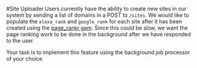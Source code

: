 #Site Uploader
Users currently have the ability to create new sites in our system by sending a
list of domains in a POST to ```/sites```. We would like to populate the ```alexa_rank```
and ```google_rank``` for each site after it has been created using the
[page_rankr gem](https://github.com/blatyo/page_rankr). Since this could be slow,
we want the page ranking work to be done in the background after we have responded
to the user.

Your task is to implement this feature using the background job processor of your
choice.
